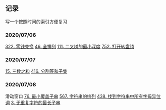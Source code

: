 ## 记录

写一个按照时间的索引方便复习

### 2020/07/06

[322. 零钱兑换](https://leetcode-cn.com/problems/coin-change/)
[46. 全排列](https://leetcode-cn.com/problems/permutations/)
[111. 二叉树的最小深度](https://leetcode-cn.com/problems/minimum-depth-of-binary-tree/)
[752. 打开转盘锁](https://leetcode-cn.com/problems/open-the-lock/)

### 2020/07/07

[15. 三数之和](https://leetcode-cn.com/problems/3sum/)
[416. 分割等和子集](https://leetcode-cn.com/problems/partition-equal-subset-sum/)

### 2020/07/08

滑动窗口
[76. 最小覆盖子串](https://leetcode-cn.com/problems/minimum-window-substring/)
[567. 字符串的排列](https://leetcode-cn.com/problems/permutation-in-string/)
[438. 找到字符串中所有字母异位词](https://leetcode-cn.com/problems/find-all-anagrams-in-a-string/)
[3. 无重复字符的最长子串](https://leetcode-cn.com/problems/longest-substring-without-repeating-characters/)
